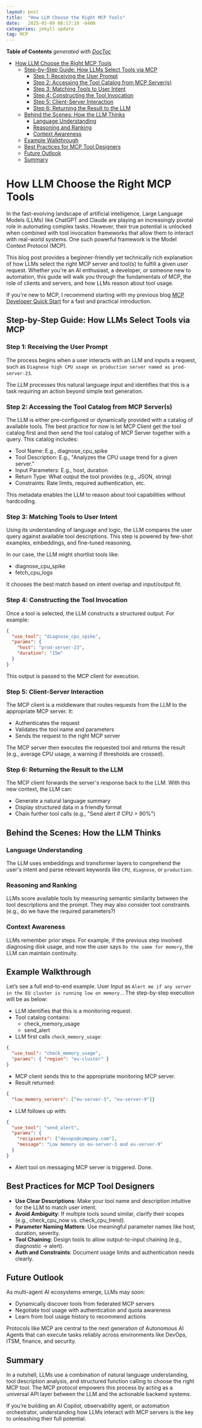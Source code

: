```yaml
---
layout: post
title:  "How LLM Choose the Right MCP Tools"
date:   2025-05-09 08:17:10 -0400
categories: jekyll update
tag: MCP
---
```


<!-- START doctoc generated TOC please keep comment here to allow auto update -->
<!-- DON'T EDIT THIS SECTION, INSTEAD RE-RUN doctoc TO UPDATE -->
**Table of Contents**  *generated with [DocToc](https://github.com/thlorenz/doctoc)*

- [How LLM Choose the Right MCP Tools](#how-llm-choose-the-right-mcp-tools)
  - [Step-by-Step Guide: How LLMs Select Tools via MCP](#step-by-step-guide-how-llms-select-tools-via-mcp)
    - [Step 1: Receiving the User Prompt](#step-1-receiving-the-user-prompt)
    - [Step 2: Accessing the Tool Catalog from MCP Server(s)](#step-2-accessing-the-tool-catalog-from-mcp-servers)
    - [Step 3: Matching Tools to User Intent](#step-3-matching-tools-to-user-intent)
    - [Step 4: Constructing the Tool Invocation](#step-4-constructing-the-tool-invocation)
    - [Step 5: Client-Server Interaction](#step-5-client-server-interaction)
    - [Step 6: Returning the Result to the LLM](#step-6-returning-the-result-to-the-llm)
  - [Behind the Scenes: How the LLM Thinks](#behind-the-scenes-how-the-llm-thinks)
    - [Language Understanding](#language-understanding)
    - [Reasoning and Ranking](#reasoning-and-ranking)
    - [Context Awareness](#context-awareness)
  - [Example Walkthrough](#example-walkthrough)
  - [Best Practices for MCP Tool Designers](#best-practices-for-mcp-tool-designers)
  - [Future Outlook](#future-outlook)
  - [Summary](#summary)

<!-- END doctoc generated TOC please keep comment here to allow auto update -->

# How LLM Choose the Right MCP Tools

In the fast-evolving landscape of artificial intelligence, Large Language Models (LLMs) like ChatGPT and Claude are playing an increasingly pivotal role in automating complex tasks. However, their true potential is unlocked when combined with tool invocation frameworks that allow them to interact with real-world systems. One such powerful framework is the Model Context Protocol (MCP).

This blog post provides a beginner-friendly yet technically rich explanation of how LLMs select the right MCP server and tool(s) to fulfill a given user request. Whether you're an AI enthusiast, a developer, or someone new to automation, this guide will walk you through the fundamentals of MCP, the role of clients and servers, and how LLMs reason about tool usage.

If you're new to MCP, I recommend starting with my previous blog [MCP Developer Quick Start](https://medium.com/@gyliu513/mcp-quick-start-da5849c2948c) for a fast and practical introduction.

## Step-by-Step Guide: How LLMs Select Tools via MCP

### Step 1: Receiving the User Prompt

The process begins when a user interacts with an LLM and inputs a request, such as `Diagnose high CPU usage on production server named as prod-server-23`.

The LLM processes this natural language input and identifies that this is a task requiring an action beyond simple text generation.

### Step 2: Accessing the Tool Catalog from MCP Server(s)

The LLM is either pre-configured or dynamically provided with a catalog of available tools. The best practice for now is let MCP Client get the tool catalog first and then send the tool catalog of MCP Server together with a query. This catalog includes:

- Tool Name: E.g., diagnose_cpu_spike
- Tool Description: E.g., "Analyzes the CPU usage trend for a given server."
- Input Parameters: E.g., host, duration
- Return Type: What output the tool provides (e.g., JSON, string)
- Constraints: Rate limits, required authentication, etc.

This metadata enables the LLM to reason about tool capabilities without hardcoding.

### Step 3: Matching Tools to User Intent

Using its understanding of language and logic, the LLM compares the user query against available tool descriptions. This step is powered by few-shot examples, embeddings, and fine-tuned reasoning.

In our case, the LLM might shortlist tools like:

- diagnose_cpu_spike
- fetch_cpu_logs

It chooses the best match based on intent overlap and input/output fit.

### Step 4: Constructing the Tool Invocation

Once a tool is selected, the LLM constructs a structured output. For example:

```json
{
  "use_tool": "diagnose_cpu_spike",
  "params": {
    "host": "prod-server-23",
    "duration": "15m"
  }
}
```
This output is passed to the MCP client for execution.

### Step 5: Client-Server Interaction

The MCP client is a middleware that routes requests from the LLM to the appropriate MCP server. It:

- Authenticates the request
- Validates the tool name and parameters
- Sends the request to the right MCP server

The MCP server then executes the requested tool and returns the result (e.g., average CPU usage, a warning if thresholds are crossed).

### Step 6: Returning the Result to the LLM

The MCP client forwards the server's response back to the LLM. With this new context, the LLM can:

- Generate a natural language summary
- Display structured data in a friendly format
- Chain further tool calls (e.g., "Send alert if CPU > 90%")

## Behind the Scenes: How the LLM Thinks

### Language Understanding

The LLM uses embeddings and transformer layers to comprehend the user's intent and parse relevant keywords like `CPU`, `diagnose`, or `production`.

### Reasoning and Ranking

LLMs score available tools by measuring semantic similarity between the tool descriptions and the prompt. They may also consider tool constraints (e.g., do we have the required parameters?)

### Context Awareness

LLMs remember prior steps. For example, if the previous step involved diagnosing disk usage, and now the user says `Do the same for memory`, the LLM can maintain continuity.

## Example Walkthrough

Let’s see a full end-to-end example. User Input as `Alert me if any server in the EU cluster is running low on memory.`. The step-by-step execution will be as below:

- LLM identifies that this is a monitoring request.
- Tool catalog contains:
  - check_memory_usage
  - send_alert
- LLM first calls `check_memory_usage`:
```json
{
  "use_tool": "check_memory_usage",
  "params": { "region": "eu-cluster" }
}
```
- MCP client sends this to the appropriate monitoring MCP server.
- Result returned: 
```json
{
  "low_memory_servers": ["eu-server-3", "eu-server-9"]}
```
- LLM follows up with:
```json
{
  "use_tool": "send_alert",
  "params": {
    "recipients": ["devops@company.com"],
    "message": "Low memory on eu-server-3 and eu-server-9"
  }
}
```
- Alert tool on messaging MCP server is triggered. Done.

## Best Practices for MCP Tool Designers

- **Use Clear Descriptions**: Make your tool name and description intuitive for the LLM to match user intent.
- **Avoid Ambiguity**: If multiple tools sound similar, clarify their scopes (e.g., check_cpu_now vs. check_cpu_trend).
- **Parameter Naming Matters**: Use meaningful parameter names like host, duration, severity.
- **Tool Chaining**: Design tools to allow output-to-input chaining (e.g., diagnostic -> alert).
- **Auth and Constraints**: Document usage limits and authentication needs clearly.

## Future Outlook

As multi-agent AI ecosystems emerge, LLMs may soon:
- Dynamically discover tools from federated MCP servers
- Negotiate tool usage with authentication and quota awareness
- Learn from tool usage history to recommend actions

Protocols like MCP are central to the next generation of Autonomous AI Agents that can execute tasks reliably across environments like DevOps, ITSM, finance, and security.

## Summary

In a nutshell, LLMs use a combination of natural language understanding, tool description analysis, and structured function calling to choose the right MCP tool. The MCP protocol empowers this process by acting as a universal API layer between the LLM and the actionable backend systems.

If you’re building an AI Copilot, observability agent, or automation orchestrator, understanding how LLMs interact with MCP servers is the key to unleashing their full potential.
